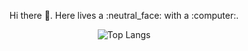 <p align="center">
  Hi there 👋. Here lives a :neutral_face: with a :computer:.
</p>
  
<p align="center">
  <img src='https://stats-4wangyu.vercel.app/api/top-langs/?username=4wangyu&layout=compact&hide=ruby,swift,kotlin' alt='Top Langs'>
</p>
